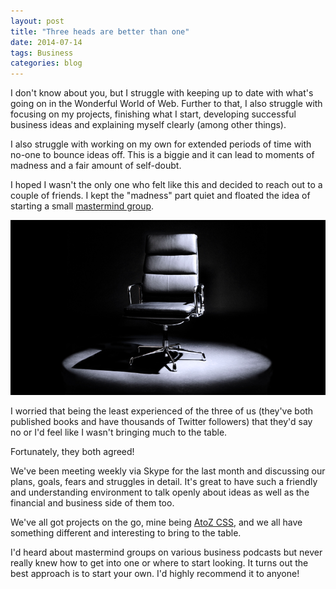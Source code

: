 ```yaml
---
layout: post
title: "Three heads are better than one"
date: 2014-07-14
tags: Business
categories: blog
---
```


I don't know about you, but I struggle with keeping up to date with
what's going on in the Wonderful World of Web. Further to that, I also
struggle with focusing on my projects, finishing  what I start, 
developing successful business ideas and explaining myself clearly (among
other things).

I also struggle with working on my own for extended periods of time with
no-one to bounce ideas off. This is a biggie and it can lead to moments
of madness and a fair amount of self-doubt.

I hoped I wasn't the only one who felt like this and decided to reach
out to a couple of friends. I kept the "madness" part quiet and floated
the idea of starting a small [mastermind
group](https://www.google.co.uk/webhp?sourceid=chrome-instant&ion=1&espv=2&ie=UTF-8#q=define%20mastermind%20group).

![Mastermind Chair](/images/mastermind.png)

I worried that being the least experienced of the three of us
(they've both published books and have thousands of Twitter followers) that
they'd say no or I'd feel like I wasn't bringing much to the table.

Fortunately, they both agreed!

We've been meeting weekly via Skype for the last month and discussing
our plans, goals, fears and struggles in detail. It's great to have such
a friendly and understanding environment to talk openly about ideas as
well as the financial and business side of them too.

We've all got projects on the go, mine being [AtoZ
CSS](http://www.atozcss.com), and we all have something different and
interesting to bring to the table. 

I'd heard about mastermind groups on various business podcasts but never
really knew how to get into one or where to start looking.  It turns out
the best approach is to start your own. I'd highly recommend it to
anyone!
